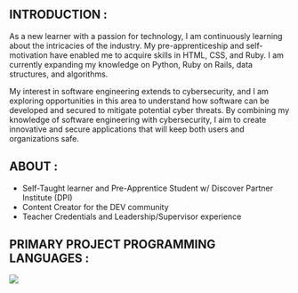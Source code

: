 ## INTRODUCTION :
As a new learner with a passion for technology, I am continuously learning about the intricacies of the industry. My pre-apprenticeship and self-motivation have enabled me to acquire skills in HTML, CSS, and Ruby. I am currently expanding my knowledge on Python, Ruby on Rails, data structures, and algorithms.

My interest in software engineering extends to cybersecurity, and I am exploring opportunities in this area to understand how software can be developed and secured to mitigate potential cyber threats. By combining my knowledge of software engineering with cybersecurity, I aim to create innovative and secure applications that will keep both users and organizations safe.

## ABOUT :
- Self-Taught learner and Pre-Apprentice Student w/ Discover Partner Institute (DPI)
- Content Creator for the DEV community
- Teacher Credentials and Leadership/Supervisor experience

## PRIMARY PROJECT PROGRAMMING LANGUAGES :
<img src="https://github-readme-stats.vercel.app/api/top-langs?username=shay90210&layout=compact&theme=dark" />

